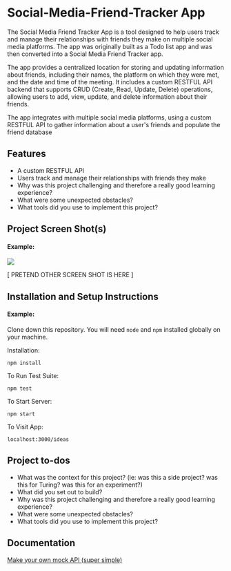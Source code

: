 # Social-Media-Friend-Tracker App

The Social Media Friend Tracker App is a tool designed to help users track and manage their relationships with friends they make on multiple social media platforms. The app was originally built as a Todo list app and was then converted into a Social Media Friend Tracker app.

The app provides a centralized location for storing and updating information about friends, including their names, the platform on which they were met, and the date and time of the meeting. It includes a custom RESTFUL API backend that supports CRUD (Create, Read, Update, Delete) operations, allowing users to add, view, update, and delete information about their friends.

The app integrates with multiple social media platforms, using a custom RESTFUL API to gather information about a user's friends and populate the friend database

## Features

  - A custom RESTFUL API 
  - Users track and manage their relationships with friends they make
  - Why was this project challenging and therefore a really good learning experience?
  - What were some unexpected obstacles?
  - What tools did you use to implement this project?
  
## Project Screen Shot(s)

#### Example:   

![](images/FriendTracker.png)

[ PRETEND OTHER SCREEN SHOT IS HERE ]

## Installation and Setup Instructions

#### Example:  

Clone down this repository. You will need `node` and `npm` installed globally on your machine.  

Installation:

`npm install`  

To Run Test Suite:  

`npm test`  

To Start Server:

`npm start`  

To Visit App:

`localhost:3000/ideas`  

## Project to-dos

  - What was the context for this project? (ie: was this a side project? was this for Turing? was this for an experiment?)
  - What did you set out to build?
  - Why was this project challenging and therefore a really good learning experience?
  - What were some unexpected obstacles?
  - What tools did you use to implement this project?
  
 ## Documentation
 <a href="https://www.youtube.com/watch?v=FLnxgSZ0DG4&ab_channel=CodewithAniaKub%C3%B3w">Make your own mock API (super simple)</a>
